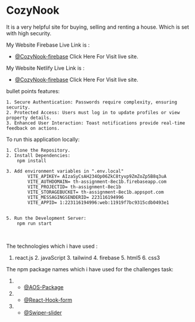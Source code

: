 # CozyNook 
It is a very helpful site for buying, selling and renting a house. Which is set with high security.

My Website Firebase Live Link is : 
- [@CozyNook-firebase](https://th-assignment-8ec1b.web.app/) Click Here For Visit live site.

My Website Netlify Live Link is : 
- [@CozyNook-firebase](https://9th-assign-ar-mahfuz-32.netlify.app/) Click Here For Visit live site.



bullet points features:
    
    1. Secure Authentication: Passwords require complexity, ensuring security.
    2. Protected Access: Users must log in to update profiles or view property details.
    3. Enhanced User Interaction: Toast notifications provide real-time feedback on actions.


 To run this application locally:
 
    1. Clone the Repository.
    2. Install Dependencies:
        npm install

    3. Add environment variables in ".env.local"
            VITE_APIKEY= AIzaSyCsAH234Op06ZkC8tyvp9ZmZoZp5B8q3uA
            VITE_AUTHDOMAIN= th-assignment-8ec1b.firebaseapp.com
            VITE_PROJECTID= th-assignment-8ec1b
            VITE_STORAGEBUCKET= th-assignment-8ec1b.appspot.com
            VITE_MESSAGINGSENDERID= 223116194996
            VITE_APPID= 1:223116194996:web:11919f7bc9315cdb0493e1

    
    5. Run the Development Server:
        npm run start
 
 <br/>

The technologies which i have used :
   1. react.js     2. javaScript    3. tailwind     4. firebase     5. html5    6. css3



The npm package names which i have used for the challenges task:
1. - [@AOS-Package](https://www.npmjs.com/package/aos) 
2. - [@React-Hook-form](https://react-hook-form.com/) 
3. - [@Swiper-slider](https://swiperjs.com/)
